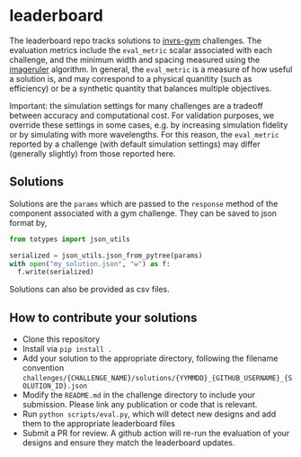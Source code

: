 # leaderboard

The leaderboard repo tracks solutions to [invrs-gym](https://github.com/invrs-io/gym) challenges. The evaluation metrics include the `eval_metric` scalar associated with each challenge, and the minimum width and spacing measured using the [imageruler](https://github.com/NanoComp/imageruler) algorithm. In general, the `eval_metric` is a measure of how useful a solution is, and may correspond to a physical quanitity (such as efficiency) or be a synthetic quantity that balances multiple objectives.

Important: the simulation settings for many challenges are a tradeoff between accuracy and computational cost. For validation purposes, we override these settings in some cases, e.g. by increasing simulation fidelity or by simulating with more wavelengths. For this reason, the `eval_metric` reported by a challenge (with default simulation settings) may differ (generally slightly) from those reported here.

## Solutions

Solutions are the `params` which are passed to the `response` method of the component associated with a gym challenge. They can be saved to json format by,

```python
from totypes import json_utils

serialized = json_utils.json_from_pytree(params)
with open("my_solution.json", "w") as f:
  f.write(serialized)
```

Solutions can also be provided as csv files.

## How to contribute your solutions

- Clone this repository
- Install via `pip install .`
- Add your solution to the appropriate directory, following the filename convention `challenges/{CHALLENGE_NAME}/solutions/{YYMMDD}_{GITHUB_USERNAME}_{SOLUTION_ID}.json`
- Modify the `README.md` in the challenge directory to include your submission. Please link any publication or code that is relevant.
- Run `python scripts/eval.py`, which will detect new designs and add them to the appropriate leaderboard files
- Submit a PR for review. A github action will re-run the evaluation of your designs and ensure they match the leaderboard updates.
